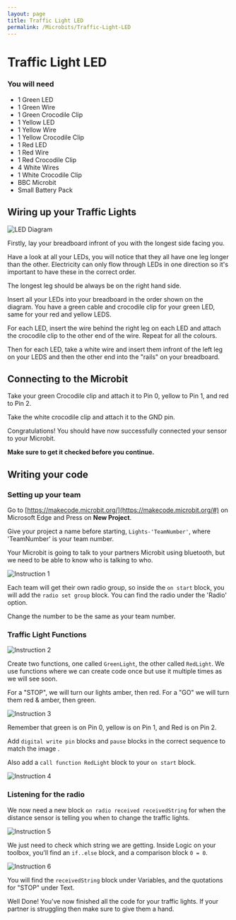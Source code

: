 ```yaml
---
layout: page
title: Traffic Light LED
permalink: /Microbits/Traffic-Light-LED
---
```


# Traffic Light LED
### You will need
- 1 Green LED
- 1 Green Wire
- 1 Green Crocodile Clip
- 1 Yellow LED
- 1 Yellow Wire
- 1 Yellow Crocodile Clip
- 1 Red LED
- 1 Red Wire
- 1 Red Crocodile Clip
- 4 White Wires
- 1 White Crocodile Clip
- BBC Microbit
- Small Battery Pack
## Wiring up your Traffic Lights
![LED Diagram](/images/MicroBits/LEDTraffic.png "LED Diagram")

Firstly, lay your breadboard infront of you with the longest side facing you.

Have a look at all your LEDs, you will notice that they all have one leg longer than the other. Electricity can only flow through LEDs in one direction so it's important to have these in the correct order.

The longest leg should be always be on the right hand side.

Insert all your LEDs into your breadboard in the order shown on the diagram. You have a green cable and crocodile clip for your green LED, same for your red and yellow LEDS.

For each LED, insert the wire behind the right leg on each LED and attach the crocodile clip to the other end of the wire. Repeat for all the colours.

Then for each LED, take a white wire and insert them infront of the left leg on your LEDS and then the other end into the "rails" on your breadboard.

## Connecting to the Microbit

Take your green Crocodile clip and attach it to Pin 0, yellow to Pin 1, and red to Pin 2.

Take the white crocodile clip and attach it to the GND pin.

Congratulations! You should have now successfully connected your sensor to your Microbit. 

**Make sure to get it checked before you continue.**

## Writing your code

### Setting up your team
Go to [https://makecode.microbit.org/](https://makecode.microbit.org/#) on Microsoft Edge and Press on **New Project**.

Give your project a name before starting,  `Lights-'TeamNumber'`, where 'TeamNumber' is your team number.

Your Microbit is going to talk to your partners Microbit using bluetooth, but we need to be able to know who is talking to who.

![Instruction 1](/images/MicroBits/Distance-1.png "Instruction 1")

Each team will get their own radio group, so inside the `on start` block, you will add the `radio set group` block. You can find the radio under the 'Radio' option. 

Change the number to be the same as your team number.

### Traffic Light Functions

![Instruction 2](/images/MicroBits/LED-2.png "Instruction 2")

Create two functions, one called `GreenLight`, the other called `RedLight`. We use functions where we can create code once but use it multiple times as we will see soon.

For a "STOP", we will turn our lights amber, then red. For a "GO" we will turn them red & amber, then green.

![Instruction 3](/images/MicroBits/LED-3.jpg "Instruction 3")

Remember that green is on Pin 0, yellow is on Pin 1, and Red is on Pin 2.

Add `digital write pin` blocks and `pause` blocks in the correct sequence to match the image .

Also add a `call function RedLight` block to your `on start` block.

![Instruction 4](/images/MicroBits/LED-4.png "Instruction 4")

### Listening for the radio

We now need a new block `on radio received receivedString` for when the distance sensor is telling you when to change the traffic lights.

![Instruction 5](/images/MicroBits/LED-5.png "Instruction 5")

We just need to check which string we are getting. Inside Logic on your toolbox, you'll find an `if..else` block, and a comparison block `0 = 0`. 

![Instruction 6](/images/MicroBits/LED-6.png "Instruction 6")

You will find the `receivedString` block under Variables, and the quotations for "STOP" under Text.

Well Done! You've now finished all the code for your traffic lights. If your partner is struggling then make sure to give them a hand.